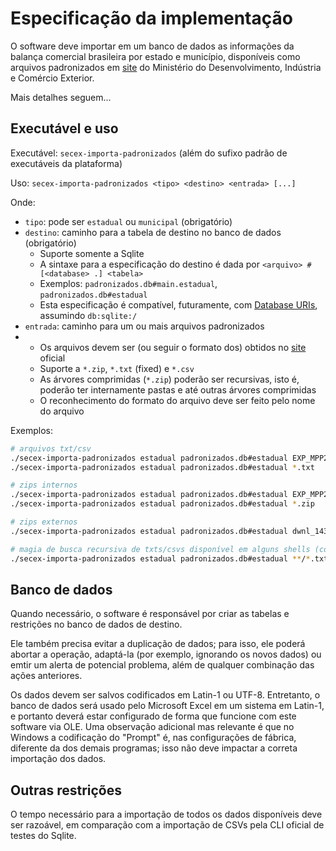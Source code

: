 Especificação da implementação
==============================

O software deve importar em um banco de dados as informações da balança
comercial brasileira por estado e município, disponíveis como
arquivos padronizados em [site][arquivos] do Ministério do Desenvolvimento, Indústria e
Comércio Exterior.

Mais detalhes seguem...

## Executável e uso

Executável: `secex-importa-padronizados` (além do sufixo padrão de executáveis da plataforma)

Uso: `secex-importa-padronizados <tipo> <destino> <entrada> [...]`

Onde:
 - `tipo`: pode ser `estadual` ou `municipal` (obrigatório)
 - `destino`: caminho para a tabela de destino no banco de dados (obrigatório)
    - Suporte somente a Sqlite
    - A sintaxe para a especificação do destino é dada por `<arquivo> # [<database> .] <tabela>`
    - Exemplos: `padronizados.db#main.estadual`, `padronizados.db#estadual`
    - Esta especificação é compatível, futuramente, com [Database
      URIs][uri-db], assumindo `db:sqlite:/`
 - `entrada`: caminho para um ou mais arquivos padronizados
 -  - Os arquivos devem ser (ou seguir o formato dos) obtidos no [site][arquivos] oficial
    - Suporte a `*.zip`, `*.txt` (fixed) e `*.csv`
    - As árvores comprimidas (`*.zip`) poderão ser recursivas, isto é, poderão ter internamente
      pastas e até outras árvores comprimidas
    - O reconhecimento do formato do arquivo deve ser feito pelo nome do arquivo

Exemplos:

```sh
# arquivos txt/csv
./secex-importa-padronizados estadual padronizados.db#estadual EXP_MPP201112_v201201_VIA_TRANSP.txt
./secex-importa-padronizados estadual padronizados.db#estadual *.txt

# zips internos
./secex-importa-padronizados estadual padronizados.db#estadual EXP_MPP201112_v201201_VIA_TRANSP.zip
./secex-importa-padronizados estadual padronizados.db#estadual *.zip

# zips externos
./secex-importa-padronizados estadual padronizados.db#estadual dwnl_1433875461.zip

# magia de busca recursiva de txts/csvs disponível em alguns shells (como o zsh)
./secex-importa-padronizados estadual padronizados.db#estadual **/*.txt **/*.csv
```

## Banco de dados

Quando necessário, o software é responsável por criar as tabelas e restrições
no banco de dados de destino.

Ele também precisa evitar a duplicação de dados; para isso, ele poderá
abortar a operação, adaptá-la (por exemplo, ignorando os novos dados) ou emtir um
alerta de potencial problema, além de qualquer combinação das ações anteriores.

Os dados devem ser salvos codificados em Latin-1 ou UTF-8.
Entretanto, o banco de dados será usado pelo Microsoft Excel em um sistema em Latin-1,
e portanto deverá estar configurado de forma que funcione com este software via OLE.
Uma observação adicional mas relevante é que no Windows a codificação do "Prompt" é,
nas configurações de fábrica, diferente da dos demais programas; isso não deve impactar
a correta importação dos dados.

## Outras restrições

O tempo necessário para a importação de todos os dados disponíveis deve ser razoável,
em comparação com a importação de CSVs pela CLI oficial de testes do Sqlite.

[arquivos]: http://www.mdic.gov.br/sitio/interna/interna.php?area=5&menu=606
[uri-db]: https://github.com/theory/uri-db/
